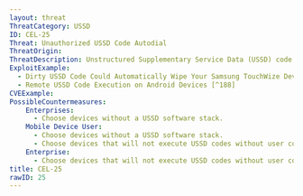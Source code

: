 ```yaml
---
layout: threat
ThreatCategory: USSD
ID: CEL-25
Threat: Unauthorized USSD Code Autodial
ThreatOrigin:
ThreatDescription: Unstructured Supplementary Service Data (USSD) code execution causes mobile phone to autodial phone numbers. USSD code could be delivered via browser.
ExploitExample:
  - Dirty USSD Code Could Automatically Wipe Your Samsung TouchWize Device (Updated) [^187]
  - Remote USSD Code Execution on Android Devices [^188]
CVEExample:
PossibleCountermeasures:
    Enterprises:
      - Choose devices without a USSD software stack.
    Mobile Device User:
      - Choose devices without a USSD software stack.
      - Choose devices that will not execute USSD codes without user confirmation.
    Enterprise:
      - Choose devices that will not execute USSD codes without user confirmation.
title: CEL-25
rawID: 25
---
```


